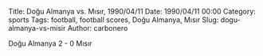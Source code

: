 Title: Doğu Almanya vs. Mısır, 1990/04/11
Date: 1990/04/11 00:00
Category: sports
Tags: football, football scores, Doğu Almanya, Mısır
Slug: dogu-almanya-vs-misir
Author: carbonero


Doğu Almanya 2 - 0 Mısır
